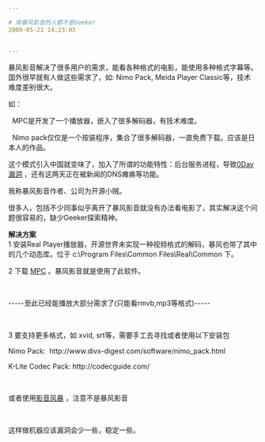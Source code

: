 ```yaml
---

# 用暴风影音的人都不是Geeker
2009-05-21 14:23:03


---
```



<p>暴风影音解决了很多用户的需求，能看各种格式的电影，能使用多种格式字幕等。<br />
 国外很早就有人做这些需求了，如: Nimo Pack, Meida Player Classic等，技术难度差别很大。</p>
<p>如：</p>
<p>&nbsp; MPC是开发了一个播放器，嵌入了很多解码器，有技术难度。</p>
<p>&nbsp; Nimo pack仅仅是一个按装程序，集合了很多解码器，一直免费下载。应该是日本人的作品。</p>
<p>这个模式引入中国就变味了，加入了所谓的功能特性：后台服务进程，导致<a href="http://www.google.com/search?hl=en&rlz=1B5_____enCN327CN327&q=%E6%9A%B4%E9%A3%8E%E5%BD%B1%E9%9F%B3++%E6%BC%8F%E6%B4%9E+0day&btnG=Search" target="_blank">0Day漏洞</a> ，还有这两天正在被新闻的DNS瘫痪等功能。</p>
<p>我称暴风影音作者、公司为开源小贼。</p>
<p>很多人，包括不少同事似乎离开了暴风影音就没有办法看电影了，其实解决这个问题很容易的，缺少Geeker探索精神。</p>
<p>         <strong>解决方案<br />
          </strong> 1 安装Real Player播放器，开源世界未实现一种视频格式的解码，暴风也带了其中的几个动态库。位于 c:\Program Files\Common Files\Real\Common 下。</p>
<p>2 下载 <a href="http://sourceforge.net/project/showfiles.php?group_id=82303&package_id=84358" target="_blank">MPC</a> 。暴风影音就是使用了此软件。</p>
<p>&nbsp;</p>
<p>-----至此已经能播放大部分需求了(只能看rmvb,mp3等格式)-----</p>
<p>&nbsp;</p>
<p>3 要支持更多格式，如 xvid, srt等，需要手工去寻找或者使用以下安装包</p>
<p>Nimo Pack:&nbsp; http://www.divx-digest.com/software/nimo_pack.html</p>
<p>K-Lite Codec Pack: http://codecguide.com/</p>
<p>&nbsp;</p>
<p>或者使用<a href="http://www.mympc.com.cn/" target="_blank">影音风暴</a> ，注意不是暴风影音</p>
<p>&nbsp;</p>
<p>这样做机器应该漏洞会少一些，稳定一些。</p>
<p>&nbsp;</p>
<p>&nbsp;</p>
 <!--XN_AntiSpam_Robot 2009-06-16-->